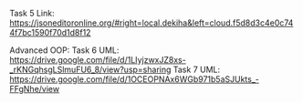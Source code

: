 Task 5 Link: https://jsoneditoronline.org/#right=local.dekiha&left=cloud.f5d8d3c4e0c744f7bc1590f70d1d8f12

Advanced OOP:
    Task 6 UML: https://drive.google.com/file/d/1LIyjzwxJZ8xs-_rKNGqhsgLSlmuFU6_8/view?usp=sharing
    Task 7 UML: https://drive.google.com/file/d/1OCEOPNAx6WGb971b5aSJUkts_-FFgNhe/view